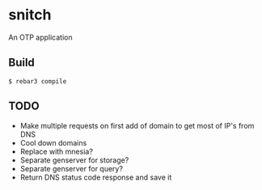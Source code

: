 snitch
=====

An OTP application

Build
-----

    $ rebar3 compile

TODO
----
* Make multiple requests on first add of domain to get most of IP's from DNS
* Cool down domains
* Replace with mnesia?
* Separate genserver for storage?
* Separate genserver for query?
* Return DNS status code response and save it
